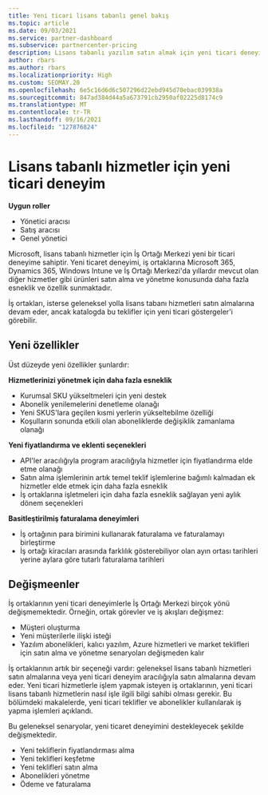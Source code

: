 ```yaml
---
title: Yeni ticari lisans tabanlı genel bakış
ms.topic: article
ms.date: 09/03/2021
ms.service: partner-dashboard
ms.subservice: partnercenter-pricing
description: Lisans tabanlı yazılım satın almak için yeni ticari deneyimler hakkında çevrimiçi hizmetler.
author: rbars
ms.author: rbars
ms.localizationpriority: High
ms.custom: SEOMAY.20
ms.openlocfilehash: 6e5c16d6d6c507296d22ebd945d70ebac039938a
ms.sourcegitcommit: 847ad384d44a5a673791cb2950af02225d8174c9
ms.translationtype: MT
ms.contentlocale: tr-TR
ms.lasthandoff: 09/16/2021
ms.locfileid: "127876824"
---
```

# <a name="new-commerce-experience-for-license-based-services"></a>Lisans tabanlı hizmetler için yeni ticari deneyim

**Uygun roller**

- Yönetici aracısı
- Satış aracısı
- Genel yönetici

Microsoft, lisans tabanlı hizmetler için İş Ortağı Merkezi yeni bir ticari deneyime sahiptir. Yeni ticaret deneyimi, iş ortaklarına Microsoft 365, Dynamics 365, Windows Intune ve İş Ortağı Merkezi'da yıllardır mevcut olan diğer hizmetler gibi ürünleri satın alma ve yönetme konusunda daha fazla esneklik ve özellik sunmaktadır.

İş ortakları, isterse geleneksel yolla lisans tabanı hizmetleri satın almalarına devam  eder, ancak katalogda bu teklifler için yeni ticari göstergeler'i görebilir.

## <a name="new-capabilities"></a>Yeni özellikler

Üst düzeyde yeni özellikler şunlardır:

**Hizmetlerinizi yönetmek için daha fazla esneklik**

- Kurumsal SKU yükseltmeleri için yeni destek
- Abonelik yenilemelerini denetleme olanağı
- Yeni SKUS'lara geçilen kısmi yerlerin yükseltebilme özelliği
- Koşulların sonunda etkili olan aboneliklerde değişiklik zamanlama olanağı

**Yeni fiyatlandırma ve eklenti seçenekleri**

- API'ler aracılığıyla program aracılığıyla hizmetler için fiyatlandırma elde etme olanağı
- Satın alma işlemlerinin artık temel teklif işlemlerine bağımlı kalmadan ek hizmetler elde etmek için daha fazla esneklik
- İş ortaklarına işletmeleri için daha fazla esneklik sağlayan yeni aylık dönem seçenekleri

**Basitleştirilmiş faturalama deneyimleri**

- İş ortağının para birimini kullanarak faturalama ve faturalamayı birleştirme
- İş ortağı kiracıları arasında farklılık gösterebiliyor olan ayın ortası tarihleri yerine aylara göre tutarlı faturalama tarihleri

## <a name="what-isnt-changing"></a>Değişmeenler

İş ortaklarının yeni ticari deneyimlerle İş Ortağı Merkezi birçok yönü değişmemektedir. Örneğin, ortak görevler ve iş akışları değişmez:

- Müşteri oluşturma
- Yeni müşterilerle ilişki isteği
- Yazılım abonelikleri, kalıcı yazılım, Azure hizmetleri ve market teklifleri için satın alma ve yönetme senaryoları değişmeden kalır

İş ortaklarının artık bir seçeneği vardır: geleneksel lisans tabanlı hizmetleri satın almalarına veya yeni ticari deneyim aracılığıyla satın almalarına devam eder. Yeni ticari hizmetlerle işlem yapmak isteyen iş ortaklarının, yeni ticari lisans tabanlı hizmetlerin nasıl işle ilgili bilgi sahibi olması gerekir. Bu bölümdeki makalelerde, yeni ticari teklifler ve abonelikler kullanılarak iş yapma işlemleri açıklandı.

Bu geleneksel senaryolar, yeni ticaret deneyimini destekleyecek şekilde değişmektedir.

- Yeni tekliflerin fiyatlandırması alma
- Yeni teklifleri keşfetme
- Yeni teklifleri satın alma
- Abonelikleri yönetme
- Ödeme ve faturalama
